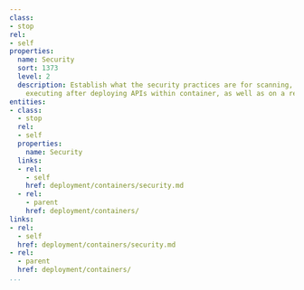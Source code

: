 ```yaml
---
class:
- stop
rel:
- self
properties:
  name: Security
  sort: 1373
  level: 2
  description: Establish what the security practices are for scanning, auditing, and
    executing after deploying APIs within container, as well as on a regular schedule.
entities:
- class:
  - stop
  rel:
  - self
  properties:
    name: Security
  links:
  - rel:
    - self
    href: deployment/containers/security.md
  - rel:
    - parent
    href: deployment/containers/
links:
- rel:
  - self
  href: deployment/containers/security.md
- rel:
  - parent
  href: deployment/containers/
...
```

